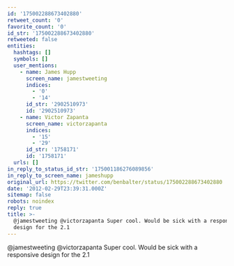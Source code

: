 ```yaml
---
id: '175002288673402880'
retweet_count: '0'
favorite_count: '0'
id_str: '175002288673402880'
retweeted: false
entities:
  hashtags: []
  symbols: []
  user_mentions:
    - name: James Hupp
      screen_name: jamestweeting
      indices:
        - '0'
        - '14'
      id_str: '2902510973'
      id: '2902510973'
    - name: Victor Zapanta
      screen_name: victorzapanta
      indices:
        - '15'
        - '29'
      id_str: '1758171'
      id: '1758171'
  urls: []
in_reply_to_status_id_str: '175001186276089856'
in_reply_to_screen_name: jameshupp
original_url: https://twitter.com/benbalter/status/175002288673402880
date: '2012-02-29T23:39:31.000Z'
sitemap: false
robots: noindex
reply: true
title: >-
  @jamestweeting @victorzapanta Super cool. Would be sick with a responsive
  design for the 2.1
---
```


@jamestweeting @victorzapanta Super cool. Would be sick with a responsive design for the 2.1